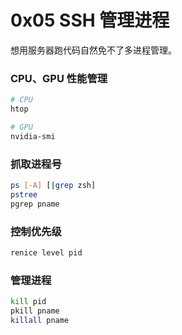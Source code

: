 # 0x05 SSH 管理进程

想用服务器跑代码自然免不了多进程管理。

### CPU、GPU 性能管理

```sh
# CPU
htop

# GPU
nvidia-smi
```

### 抓取进程号

```sh
ps [-A] [|grep zsh]
pstree
pgrep pname
```

### 控制优先级

```sh
renice level pid
```

### 管理进程

```sh
kill pid
pkill pname
killall pname
```

